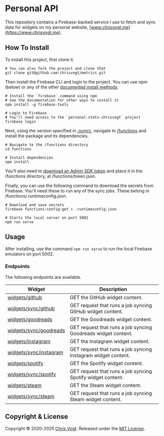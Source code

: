 # Personal API

This repository contains a Firebase-backed service I use to fetch and sync data for widgets on my personal website, [www.chrisvogt.me](https://www.chrisvogt.me).

## How To Install

To install this project, first clone it.

```
# You can also fork the project and clone that
git clone git@github.com:chrisvogt/metrics.git
```

Then install the Firebase CLI and login to the project. You can use npm (below) or any of the other [documented install methods](https://firebase.google.com/docs/cli#mac-linux-npm).

```
# Install the `firebase` command using npm
# See the documentation for other ways to install it
npm install -g firebase-tools
```

```
# Login to Firebase
# You'll need access to the `personal-stats-chrisvogt` project
firebase login
```

Next, using the version specified in [.nvmrc](./.nvmrc), navigate to [/functions](./functions) and install the package and its dependencies.

```
# Navigate to the /functions directory
cd functions
```

```
# Install dependencies
npm install
```

You'll also need to [download an Admin SDK token](https://console.firebase.google.com/u/1/project/personal-stats-chrisvogt/settings/serviceaccounts/adminsdk) and place it in the /functions directory, at /functions/token.json.

Finally, you can use the following command to download the secrets from Firebase. You'll need these to run any of the sync jobs. These belong in /functions/.runtimeconfig.json.

```
# Download and save secrets
firebase functions:config:get > .runtimeconfig.json
```

```
# Starts the local server on port 5002
npm run serve
```

## Usage

After installing, use the command `npm run serve` to run the local Firebase emulators on port 5002.

### Endpoints

The following endpoints are available.

| Widget | Description |
|--------|-------------|
| [widgets/github](http://localhost:5002/api/widgets/github) | GET the GitHub widget content.                                           |
| [widgets/sync/github](http://localhost:5002/api/widgets/sync/github) | GET request that runs a job syncing GitHub widget content.          |
| [widgets/goodreads](http://localhost:5002/api/widgets/goodreads) | GET the Goodreads widget content.                                  |
| [widgets/sync/goodreads](http://localhost:5002/api/widgets/sync/goodreads) | GET request that runs a job syncing Goodreads widget content. |
| [widgets/instagram](http://localhost:5002/api/widgets/instagram) | GET the Instagram widget content.                                  |
| [widgets/sync/instagram](http://localhost:5002/api/widgets/sync/instagram) | GET request that runs a job syncing Instagram widget content. |
| [widgets/spotify](http://localhost:5002/api/widgets/spotify) | GET the Spotify widget content.                                        |
| [widgets/sync/spotify](http://localhost:5002/api/widgets/sync/spotify) | GET request that runs a job syncing Spotify widget content.       |
| [widgets/steam](http://localhost:5002/api/widgets/steam) | GET the Steam widget content.                                              |
| [widgets/sync/steam](http://localhost:5002/api/widgets/sync/steam) | GET request that runs a job syncing Steam widget content.             |

## Copyright & License

Copyright © 2020-2025 [Chris Vogt](https://www.chrisvogt.me). Released under the [MIT License](LICENSE).
